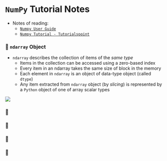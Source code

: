 # `NumPy` Tutorial Notes

- Notes of reading:
    - [`Numpy User Guide`](https://numpy.org/doc/1.18/numpy-user.pdf)
    - [`Numpy Tutorial - Tutorialspoint`](https://www.tutorialspoint.com/numpy/index.htm)

### 🌱 `ndarray` Object

- `ndarray` describes the collection of items of the *same type*
    - Items in the collection can be accessed using a zero-based index
    - Every item in an ndarray takes the same size of block in the memory
    - Each element in `ndarray` is an object of data-type object (called `dtype`)
    - Any item extracted from `ndarray` object (by *slicing*) is represented by a `Python` object of one of array scalar types

![](https://www.tutorialspoint.com/numpy/images/ndarray.jpg)

































### 🌱 





















### 🌱 


























### 🌱 





















### 🌱 



























